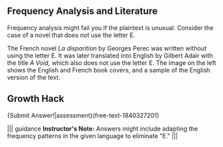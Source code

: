 ## Frequency Analysis and Literature 
Frequency analysis might fail you if the plaintext is unusual. Consider the case of a novel that does not use the letter E.

The French novel <i>La disparition</i> by Georges Perec was written without using the letter E.  It was later translated into English by Gilbert Adair with the title <i>A Void,</i> which also does not use the letter E. The image on the left shows the English and French book covers, and a sample of the English version of the text.

## Growth Hack 
{Submit Answer!|assessment}(free-text-1840327201)

||| guidance
**Instructor's Note:** Answers might include adapting the frequency patterns in the given language to eliminate "E."
|||